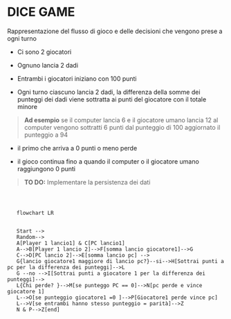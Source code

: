 # DICE GAME

Rappresentazione del flusso di gioco e delle decisioni che vengono prese a ogni turno

- Ci sono 2 giocatori

- Ognuno lancia 2 dadi

- Entrambi i giocatori iniziano con 100 punti

- Ogni turno ciascuno lancia 2 dadi, la differenza della somme dei punteggi dei dadi viene sottratta ai punti del giocatore con il totale minore

> **Ad esempio** se il computer lancia 6 e il giocatore umano lancia 12 al computer vengono sottratti 6 punti dal punteggio di 100 aggiornato il punteggio a 94

- il primo che arriva a 0 punti o meno perde

- il gioco continua fino a quando il computer o il giocatore umano raggiungono 0 punti

> **TO DO:**  Implementare la persistenza dei dati 


```mermaid



   flowchart LR


   Start -->
   Random-->
   A[Player 1 lancio1] & C[PC lancio1]
   A-->B[Player 1 lancio 2]-->F[somma lancio giocatore1]-->G
   C-->D[PC lancio 2]-->E[somma lancio pc] -->
   G{lancio giocatore1 maggiore di lancio pc?}--si-->H[Sottrai punti a pc per la differenza dei punteggi]-->L
   G --no -->I[Sottrai punti a giocatore 1 per la differenza dei punteggi]-->
   L{Chi perde? }-->M[se punteggo PC == 0]-->N[pc perde e vince giocatore 1]
   L-->O[se punteggio giocatore1 =0 ]-->P[Giocatore1 perde vince pc]
   L-->V[se entrambi hanno stesso punteggio = parità]-->Z
   N & P-->Z[end]






```


